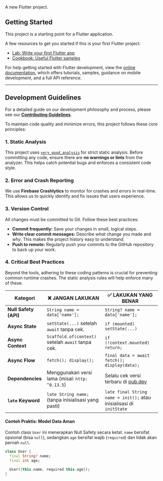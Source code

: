 

A new Flutter project.

## Getting Started

This project is a starting point for a Flutter application.

A few resources to get you started if this is your first Flutter project:

- [Lab: Write your first Flutter app](https://docs.flutter.dev/get-started/codelab)
- [Cookbook: Useful Flutter samples](https://docs.flutter.dev/cookbook)

For help getting started with Flutter development, view the
[online documentation](https://docs.flutter.dev/), which offers tutorials,
samples, guidance on mobile development, and a full API reference.

---

## Development Guidelines

For a detailed guide on our development philosophy and process, please see our [**Contributing
Guidelines**](CONTRIBUTING.md).

To maintain code quality and minimize errors, this project follows these core principles:

### 1. Static Analysis

This project uses [`very_good_analysis`](https://pub.dev/packages/very_good_analysis) for strict
static analysis. Before committing any code, ensure there are **no warnings or lints** from the
analyzer. This helps catch potential bugs and enforces a consistent code style.

### 2. Error and Crash Reporting

We use **Firebase Crashlytics** to monitor for crashes and errors in real-time. This allows us to
quickly identify and fix issues that users experience.

### 3. Version Control

All changes must be committed to Git. Follow these best practices:

- **Commit frequently:** Save your changes in small, logical steps.
- **Write clear commit messages:** Describe *what* change you made and *why*. This makes the project
  history easy to understand.
- **Push to remote:** Regularly push your commits to the GitHub repository to back up your work.

### 4. Critical Best Practices

Beyond the tools, adhering to these coding patterns is crucial for preventing common runtime
crashes. The static analysis rules will help enforce many of these.

| Kategori              | ❌ JANGAN LAKUKAN                                    | ✅ LAKUKAN YANG BENAR                                                |
|-----------------------|-----------------------------------------------------|---------------------------------------------------------------------|
| **Null Safety (API)** | `String name = data['name'];`                       | `String? name = data['name'];`                                      |
| **Async State**       | `setState(...)` setelah `await` tanpa cek.          | `if (mounted) setState(...)`                                        |
| **Async Context**     | `Scaffold.of(context)` setelah `await` tanpa cek.   | `if (!context.mounted) return;`                                     |
| **Async Flow**        | `fetch(); display();`                               | `final data = await fetch(); display(data);`                        |
| **Dependencies**      | Menggunakan versi lama (misal: `http: ^0.13.5`)     | Selalu cek versi terbaru di [pub.dev](https://pub.dev)              |
| **`late` Keyword**    | `late String name;` (tanpa inisialisasi yang pasti) | `late final String name = init();` atau inisialisasi di `initState` |

#### Contoh Praktis: Model Data Aman

Contoh class `User` ini menerapkan Null Safety secara ketat. `name` bersifat opsional (bisa `null`),
sedangkan `age` bersifat wajib (`required`) dan tidak akan pernah `null`.

```dart
class User {
  final String? name;
  final int age;

  User({this.name, required this.age});
}
```
